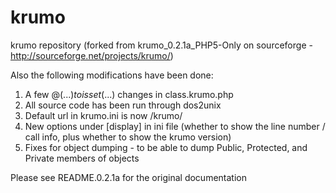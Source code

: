krumo
=====

krumo repository (forked from krumo_0.2.1a_PHP5-Only on sourceforge - http://sourceforge.net/projects/krumo/)

Also the following modifications have been done:

1. A few @($...) to isset($...) changes in class.krumo.php
1. All source code has been run through dos2unix
1. Default url in krumo.ini is now /krumo/
1. New options under [display] in ini file (whether to show the line number / call info, plus whether to show the krumo version)
1. Fixes for object dumping - to be able to dump Public, Protected, and Private members of objects

Please see README.0.2.1a for the original documentation

